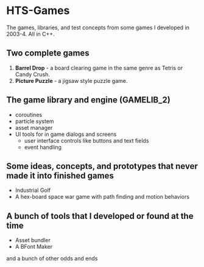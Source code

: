 # HTS-Games
The games, libraries, and test concepts from some games I developed in 2003-4. All in C++.

## Two complete games
1. **Barrel Drop** - a board clearing game in the same genre as Tetris or Candy Crush.
1. **Picture Puzzle** - a jigsaw style puzzle game.

## The game library and engine (GAMELIB_2)
- coroutines
- particle system
- asset manager
- UI tools for in game dialogs and screens
  - user interface controls like buttons and text fields
  - event handling

## Some ideas, concepts, and prototypes that never made it into finished games
- Industrial Golf
- A hex-board space war game with path finding and motion behaviors

## A bunch of tools that I developed or found at the time
- Asset bundler
- A BFont Maker


and a bunch of other odds and ends
